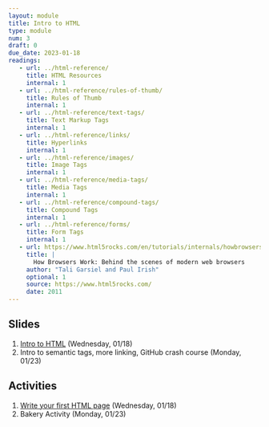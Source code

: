 ```yaml
---
layout: module
title: Intro to HTML
type: module
num: 3
draft: 0
due_date: 2023-01-18
readings:
   - url: ../html-reference/
     title: HTML Resources
     internal: 1
   - url: ../html-reference/rules-of-thumb/
     title: Rules of Thumb
     internal: 1
   - url: ../html-reference/text-tags/
     title: Text Markup Tags
     internal: 1
   - url: ../html-reference/links/
     title: Hyperlinks
     internal: 1
   - url: ../html-reference/images/
     title: Image Tags
     internal: 1
   - url: ../html-reference/media-tags/
     title: Media Tags
     internal: 1
   - url: ../html-reference/compound-tags/
     title: Compound Tags
     internal: 1
   - url: ../html-reference/forms/
     title: Form Tags
     internal: 1
   - url: https://www.html5rocks.com/en/tutorials/internals/howbrowserswork/
     title: |
       How Browsers Work: Behind the scenes of modern web browsers
     author: "Tali Garsiel and Paul Irish"
     optional: 1
     source: https://www.html5rocks.com/
     date: 2011
---
```


## Slides
1. <a href="https://docs.google.com/presentation/d/12WYA5s533mUD6tZOJw6KDkDb4otLQJhUIC_5V12Uu2I/edit?usp=sharing" target="_blank">Intro to HTML</a> (Wednesday, 01/18)
1. Intro to semantic tags, more linking, GitHub crash course (Monday, 01/23)

## Activities
1. <a href="https://docs.google.com/document/d/1WcarSfoGJAqlcG0c-BLyKk6SoC8IIbBoTIpodAPG0HA/edit?usp=sharing" target="_blank">Write your first HTML page</a> (Wednesday, 01/18)
2. Bakery Activity (Monday, 01/23)

